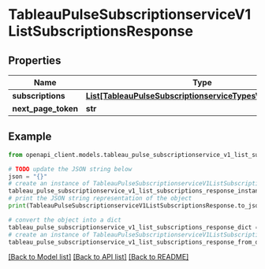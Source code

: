 # TableauPulseSubscriptionserviceV1ListSubscriptionsResponse


## Properties

Name | Type | Description | Notes
------------ | ------------- | ------------- | -------------
**subscriptions** | [**List[TableauPulseSubscriptionserviceTypesV1Subscription]**](TableauPulseSubscriptionserviceTypesV1Subscription.md) |  | [optional] 
**next_page_token** | **str** |  | [optional] 

## Example

```python
from openapi_client.models.tableau_pulse_subscriptionservice_v1_list_subscriptions_response import TableauPulseSubscriptionserviceV1ListSubscriptionsResponse

# TODO update the JSON string below
json = "{}"
# create an instance of TableauPulseSubscriptionserviceV1ListSubscriptionsResponse from a JSON string
tableau_pulse_subscriptionservice_v1_list_subscriptions_response_instance = TableauPulseSubscriptionserviceV1ListSubscriptionsResponse.from_json(json)
# print the JSON string representation of the object
print(TableauPulseSubscriptionserviceV1ListSubscriptionsResponse.to_json())

# convert the object into a dict
tableau_pulse_subscriptionservice_v1_list_subscriptions_response_dict = tableau_pulse_subscriptionservice_v1_list_subscriptions_response_instance.to_dict()
# create an instance of TableauPulseSubscriptionserviceV1ListSubscriptionsResponse from a dict
tableau_pulse_subscriptionservice_v1_list_subscriptions_response_from_dict = TableauPulseSubscriptionserviceV1ListSubscriptionsResponse.from_dict(tableau_pulse_subscriptionservice_v1_list_subscriptions_response_dict)
```
[[Back to Model list]](../README.md#documentation-for-models) [[Back to API list]](../README.md#documentation-for-api-endpoints) [[Back to README]](../README.md)


